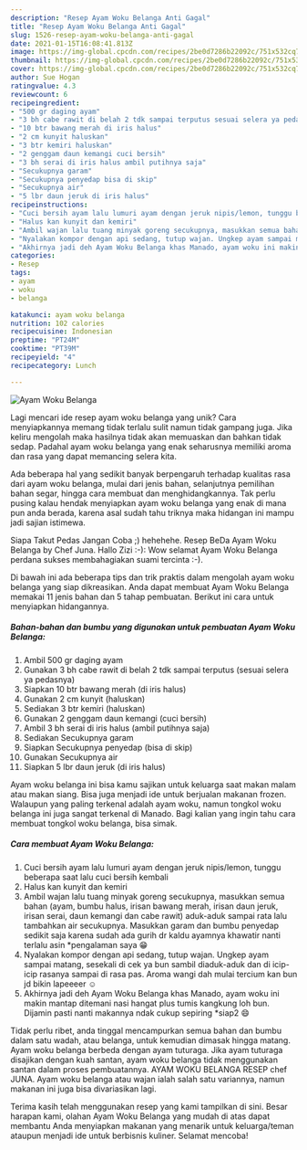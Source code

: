 ```yaml
---
description: "Resep Ayam Woku Belanga Anti Gagal"
title: "Resep Ayam Woku Belanga Anti Gagal"
slug: 1526-resep-ayam-woku-belanga-anti-gagal
date: 2021-01-15T16:08:41.813Z
image: https://img-global.cpcdn.com/recipes/2be0d7286b22092c/751x532cq70/ayam-woku-belanga-foto-resep-utama.jpg
thumbnail: https://img-global.cpcdn.com/recipes/2be0d7286b22092c/751x532cq70/ayam-woku-belanga-foto-resep-utama.jpg
cover: https://img-global.cpcdn.com/recipes/2be0d7286b22092c/751x532cq70/ayam-woku-belanga-foto-resep-utama.jpg
author: Sue Hogan
ratingvalue: 4.3
reviewcount: 6
recipeingredient:
- "500 gr daging ayam"
- "3 bh cabe rawit di belah 2 tdk sampai terputus sesuai selera ya pedasnya"
- "10 btr bawang merah di iris halus"
- "2 cm kunyit haluskan"
- "3 btr kemiri haluskan"
- "2 genggam daun kemangi cuci bersih"
- "3 bh serai di iris halus ambil putihnya saja"
- "Secukupnya garam"
- "Secukupnya penyedap bisa di skip"
- "Secukupnya air"
- "5 lbr daun jeruk di iris halus"
recipeinstructions:
- "Cuci bersih ayam lalu lumuri ayam dengan jeruk nipis/lemon, tunggu beberapa saat lalu cuci bersih kembali"
- "Halus kan kunyit dan kemiri"
- "Ambil wajan lalu tuang minyak goreng secukupnya, masukkan semua bahan (ayam, bumbu halus, irisan bawang merah, irisan daun jeruk, irisan serai, daun kemangi dan cabe rawit) aduk-aduk sampai rata lalu tambahkan air secukupnya. Masukkan garam dan bumbu penyedap sedikit saja karena sudah ada gurih dr kaldu ayamnya khawatir nanti terlalu asin *pengalaman saya 😁"
- "Nyalakan kompor dengan api sedang, tutup wajan. Ungkep ayam sampai matang, sesekali di cek ya bun sambil diaduk-aduk dan di icip-icip rasanya sampai di rasa pas. Aroma wangi dah mulai tercium kan bun jd bikin lapeeeer ☺"
- "Akhirnya jadi deh Ayam Woku Belanga khas Manado, ayam woku ini makin mantap ditemani nasi hangat plus tumis kangkung loh bun. Dijamin pasti nanti makannya ndak cukup sepiring *siap2 😄"
categories:
- Resep
tags:
- ayam
- woku
- belanga

katakunci: ayam woku belanga 
nutrition: 102 calories
recipecuisine: Indonesian
preptime: "PT24M"
cooktime: "PT39M"
recipeyield: "4"
recipecategory: Lunch

---
```



![Ayam Woku Belanga](https://img-global.cpcdn.com/recipes/2be0d7286b22092c/751x532cq70/ayam-woku-belanga-foto-resep-utama.jpg)

Lagi mencari ide resep ayam woku belanga yang unik? Cara menyiapkannya memang tidak terlalu sulit namun tidak gampang juga. Jika keliru mengolah maka hasilnya tidak akan memuaskan dan bahkan tidak sedap. Padahal ayam woku belanga yang enak seharusnya memiliki aroma dan rasa yang dapat memancing selera kita.

Ada beberapa hal yang sedikit banyak berpengaruh terhadap kualitas rasa dari ayam woku belanga, mulai dari jenis bahan, selanjutnya pemilihan bahan segar, hingga cara membuat dan menghidangkannya. Tak perlu pusing kalau hendak menyiapkan ayam woku belanga yang enak di mana pun anda berada, karena asal sudah tahu triknya maka hidangan ini mampu jadi sajian istimewa.

Siapa Takut Pedas Jangan Coba ;) hehehehe. Resep BeDa Ayam Woku Belanga by Chef Juna. Hallo Zizi :-): Wow selamat Ayam Woku Belanga perdana sukses membahagiakan suami tercinta :-).


Di bawah ini ada beberapa tips dan trik praktis dalam mengolah ayam woku belanga yang siap dikreasikan. Anda dapat membuat Ayam Woku Belanga memakai 11 jenis bahan dan 5 tahap pembuatan. Berikut ini cara untuk menyiapkan hidangannya.

<!--inarticleads1-->

##### Bahan-bahan dan bumbu yang digunakan untuk pembuatan Ayam Woku Belanga:

1. Ambil 500 gr daging ayam
1. Gunakan 3 bh cabe rawit di belah 2 tdk sampai terputus (sesuai selera ya pedasnya)
1. Siapkan 10 btr bawang merah (di iris halus)
1. Gunakan 2 cm kunyit (haluskan)
1. Sediakan 3 btr kemiri (haluskan)
1. Gunakan 2 genggam daun kemangi (cuci bersih)
1. Ambil 3 bh serai di iris halus (ambil putihnya saja)
1. Sediakan Secukupnya garam
1. Siapkan Secukupnya penyedap (bisa di skip)
1. Gunakan Secukupnya air
1. Siapkan 5 lbr daun jeruk (di iris halus)


Ayam woku belanga ini bisa kamu sajikan untuk keluarga saat makan malam atau makan siang. Bisa juga menjadi ide untuk berjualan makanan frozen. Walaupun yang paling terkenal adalah ayam woku, namun tongkol woku belanga ini juga sangat terkenal di Manado. Bagi kalian yang ingin tahu cara membuat tongkol woku belanga, bisa simak. 

<!--inarticleads2-->

##### Cara membuat Ayam Woku Belanga:

1. Cuci bersih ayam lalu lumuri ayam dengan jeruk nipis/lemon, tunggu beberapa saat lalu cuci bersih kembali
1. Halus kan kunyit dan kemiri
1. Ambil wajan lalu tuang minyak goreng secukupnya, masukkan semua bahan (ayam, bumbu halus, irisan bawang merah, irisan daun jeruk, irisan serai, daun kemangi dan cabe rawit) aduk-aduk sampai rata lalu tambahkan air secukupnya. Masukkan garam dan bumbu penyedap sedikit saja karena sudah ada gurih dr kaldu ayamnya khawatir nanti terlalu asin *pengalaman saya 😁
1. Nyalakan kompor dengan api sedang, tutup wajan. Ungkep ayam sampai matang, sesekali di cek ya bun sambil diaduk-aduk dan di icip-icip rasanya sampai di rasa pas. Aroma wangi dah mulai tercium kan bun jd bikin lapeeeer ☺
1. Akhirnya jadi deh Ayam Woku Belanga khas Manado, ayam woku ini makin mantap ditemani nasi hangat plus tumis kangkung loh bun. Dijamin pasti nanti makannya ndak cukup sepiring *siap2 😄


Tidak perlu ribet, anda tinggal mencampurkan semua bahan dan bumbu dalam satu wadah, atau belanga, untuk kemudian dimasak hingga matang. Ayam woku belanga berbeda dengan ayam tuturaga. Jika ayam tuturaga disajikan dengan kuah santan, ayam woku belanga tidak menggunakan santan dalam proses pembuatannya. AYAM WOKU BELANGA RESEP chef JUNA. Ayam woku belanga atau wajan ialah salah satu variannya, namun makanan ini juga bisa divariasikan lagi. 

Terima kasih telah menggunakan resep yang kami tampilkan di sini. Besar harapan kami, olahan Ayam Woku Belanga yang mudah di atas dapat membantu Anda menyiapkan makanan yang menarik untuk keluarga/teman ataupun menjadi ide untuk berbisnis kuliner. Selamat mencoba!

